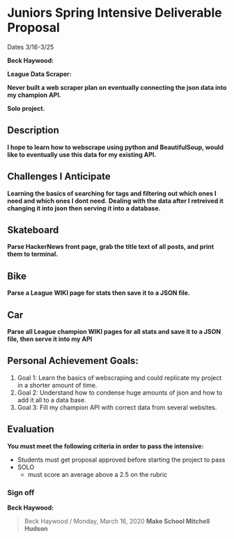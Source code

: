 # Juniors Spring Intensive Deliverable Proposal
Dates 3/16-3/25

**Beck Haywood:**

**League Data Scraper:**

**Never built a web scraper plan on eventually connecting the json data into my champion API.**

**Solo project.**

## Description
**I hope to learn how to webscrape using python and BeautifulSoup, would like to eventually use this data for my existing API.**

## Challenges I Anticipate
**Learning the basics of searching for tags and filtering out which ones I need and which ones I dont need.**
**Dealing with the data after I retreived it changing it into json then serving it into a database.**

## Skateboard
**Parse HackerNews front page, grab the title text of all posts, and print them to terminal.**
## Bike
**Parse a League WIKI page for stats then save it to a JSON file.**
## Car
**Parse all League champion WIKI pages for all stats and save it to a JSON file, then serve it into my API**

## Personal Achievement Goals:

1. Goal 1: Learn the basics of webscraping and could replicate my project in a shorter amount of time.
1. Goal 2: Understand how to condense huge amounts of json and how to add it all to a data base.
1. Goal 3: Fill my champion API with correct data from several websites.

## Evaluation
**You must meet the following criteria in order to pass the intensive:**

- Students must get proposal approved before starting the project to pass
- SOLO
    - must score an average above a 2.5 on the rubric
### Sign off
**Beck Haywood:**
> Beck Haywood / Monday, March 16, 2020
**Make School Mitchell Hudson**